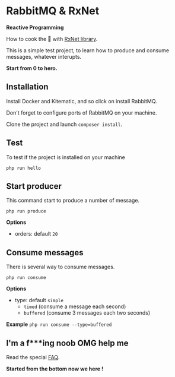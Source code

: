# RabbitMQ & RxNet

**Reactive Programming**

How to cook the :rabbit: with 
[RxNet library](https://github.com/Domraider/rxnet).

This is a simple test project, to learn how to produce and consume messages, 
whatever interupts.

**Start from 0 to hero.**

## Installation

Install Docker and Kitematic, and so click on install RabbitMQ.

Don't forget to configure ports of RabbitMQ on your machine.

Clone the project and launch `composer install`.

## Test

To test if the project is installed on your machine

`php run hello`

## Start producer

This command start to produce a number of message.

`php run produce`

**Options**
- orders: default `20`

## Consume messages

There is several way to consume messages.

`php run consume`

**Options**
- type: default `simple`
    - `timed` (consume a message each second)
    - `buffered` (consume 3 messages each two seconds)
    
**Example**
`php run consume --type=buffered`

## I'm a f***ing noob OMG help me

Read the special [FAQ](resources/doc/hello-im-noob.md).

**Started from the bottom now we here !**
